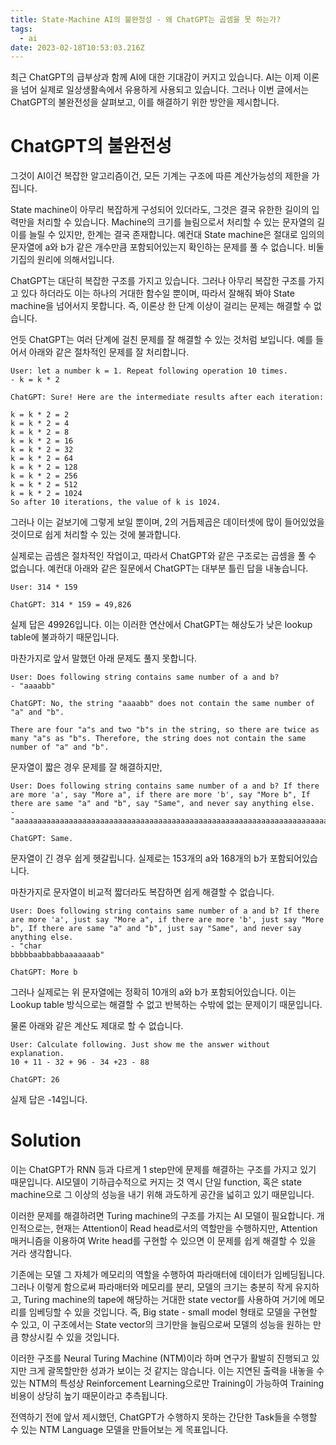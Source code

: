 ```yaml
---
title: State-Machine AI의 불완정성 - 왜 ChatGPT는 곱셈을 못 하는가?
tags:
  - ai
date: 2023-02-18T10:53:03.216Z
---
```


최근 ChatGPT의 급부상과 함께 AI에 대한 기대감이 커지고 있습니다. AI는 이제 이론을 넘어 실제로 일상생활속에서 유용하게 사용되고 있습니다. 그러나 이번 글에서는 ChatGPT의 불완전성을 살펴보고, 이를 해결하기 위한 방안을 제시합니다.

# ChatGPT의 불완전성

그것이 AI이건 복잡한 알고리즘이건, 모든 기계는 구조에 따른 계산가능성의 제한을 가집니다.

State machine이 아무리 복잡하게 구성되어 있더라도, 그것은 결국 유한한 길이의 입력만을 처리할 수 있습니다. Machine의 크기를 늘림으로서 처리할 수 있는 문자열의 길이를 늘릴 수 있지만, 한계는 결국 존재합니다. 예컨대 State machine은 절대로 임의의 문자열에 a와 b가 같은 개수만큼 포함되어있는지 확인하는 문제를 풀 수 없습니다. 비둘기집의 원리에 의해서입니다.

ChatGPT는 대단히 복잡한 구조를 가지고 있습니다. 그러나 아무리 복잡한 구조를 가지고 있다 하더라도 이는 하나의 거대한 함수일 뿐이며, 따라서 잘해줘 봐야 State machine을 넘어서지 못합니다. 즉, 이론상 한 단계 이상이 걸리는 문제는 해결할 수 없습니다.

언듯 ChatGPT는 여러 단계에 걸친 문제를 잘 해결할 수 있는 것처럼 보입니다. 예를 들어서 아래와 같은 절차적인 문제를 잘 처리합니다.

```
User: let a number k = 1. Repeat following operation 10 times.
- k = k * 2

ChatGPT: Sure! Here are the intermediate results after each iteration:

k = k * 2 = 2
k = k * 2 = 4
k = k * 2 = 8
k = k * 2 = 16
k = k * 2 = 32
k = k * 2 = 64
k = k * 2 = 128
k = k * 2 = 256
k = k * 2 = 512
k = k * 2 = 1024
So after 10 iterations, the value of k is 1024.
```

그러나 이는 겉보기에 그렇게 보일 뿐이며, 2의 거듭제곱은 데이터셋에 많이 들어있었을 것이므로 쉽게 처리할 수 있는 것에 불과합니다.

실제로는 곱셈은 절차적인 작업이고, 따라서 ChatGPT와 같은 구조로는 곱셈을 풀 수 없습니다. 예컨대 아래와 같은 질문에서 ChatGPT는 대부분 틀린 답을 내놓습니다.

```
User: 314 * 159

ChatGPT: 314 * 159 = 49,826
```

실제 답은 49926입니다. 이는 이러한 연산에서 ChatGPT는 해상도가 낮은 lookup table에 불과하기 때문입니다.

마찬가지로 앞서 말했던 아래 문제도 풀지 못합니다.

```
User: Does following string contains same number of a and b?
- "aaaabb"

ChatGPT: No, the string "aaaabb" does not contain the same number of "a" and "b".

There are four "a"s and two "b"s in the string, so there are twice as many "a"s as "b"s. Therefore, the string does not contain the same number of "a" and "b".
```

문자열이 짧은 경우 문제를 잘 해결하지만,

```
User: Does following string contains same number of a and b? If there are more 'a', say "More a", if there are more 'b', say "More b", If there are same "a" and "b", say "Same", and never say anything else.
- "aaaaaaaaaaaaaaaaaaaaaaaaaaaaaaaaaaaaaaaaaaaaaaaaaaaaaaaaaaaaaaaaaaaaaaaaaaaaaaaaaaaaaaaaaaaaaaaaaaaaaaaaaaaaaaaaaaaaaaaaaaaaaaaaaaaaaaaaaaaaaaaaaaaaaaaaabbbbbbbbbbbbbbbbbbbbbbbbbbbbbbbbbbbbbbbbbbbbbbbbbbbbbbbbbbbbbbbbbbbbbbbbbbbbbbbbbbbbbbbbbbbbbbbbbbbbbbbbbbbbbbbbbbbbbbbbbbbbbbbbbbbbbbbbbbbbbbbbbbbbbbbbbbbbbbbbbbbbbbbb"

ChatGPT: Same.
```

문자열이 긴 경우 쉽게 헷갈립니다. 실제로는 153개의 a와 168개의 b가 포함되어있습니다.

마찬가지로 문자열이 비교적 짧더라도 복잡하면 쉽게 해결할 수 없습니다.

```
User: Does following string contains same number of a and b? If there are more 'a', just say "More a", if there are more 'b', just say "More b", If there are same "a" and "b", just say "Same", and never say anything else.
- "char
bbbbbaabbabbaaaaaaab"

ChatGPT: More b
```

그러나 실제로는 위 문자열에는 정확히 10개의 a와 b가 포함되어있습니다. 이는 Lookup table 방식으로는 해결할 수 없고 반복하는 수밖에 없는 문제이기 때문입니다.

물론 아래와 같은 계산도 제대로 할 수 없습니다.

```
User: Calculate following. Just show me the answer without explanation.
10 + 11 - 32 + 96 - 34 +23 - 88

ChatGPT: 26
```

실제 답은 -14입니다.

# Solution

이는 ChatGPT가 RNN 등과 다르게 1 step만에 문제를 해결하는 구조를 가지고 있기 때문입니다. AI모델이 기하급수적으로 커지는 것 역시 단일 function, 혹은 state machine으로 그 이상의 성능을 내기 위해 과도하게 공간을 넓히고 있기 때문입니다.

이러한 문제를 해결하려면 Turing machine의 구조를 가지는 AI 모델이 필요합니다. 개인적으로는, 현재는 Attention이 Read head로서의 역할만을 수행하지만, Attention 매커니즘을 이용하여 Write head를 구현할 수 있으면 이 문제를 쉽게 해결할 수 있을 거라 생각합니다.

기존에는 모델 그 자체가 메모리의 역할을 수행하여 파라매터에 데이터가 임베딩됩니다. 그러나 이렇게 함으로써 파라매터와 메모리를 분리, 모델의 크기는 충분히 작게 유지하고, Turing machine의 tape에 해당하는 거대한 state vector를 사용하여 거기에 메모리를 임베딩할 수 있을 것입니다. 즉, Big state - small model 형태로 모델을 구현할 수 있고, 이 구조에서는 State vector의 크기만을 늘림으로써 모델의 성능을 원하는 만큼 향상시킬 수 있을 것입니다.

이러한 구조를 Neural Turing Machine (NTM)이라 하며 연구가 활발히 진행되고 있지만 크게 괄목할만한 성과가 보이는 것 같지는 않습니다. 이는 지연된 출력을 내놓을 수 있는 NTM의 특성상 Reinforcement Learning으로만 Training이 가능하여 Training 비용이 상당히 높기 때문이라고 추측됩니다.

전역하기 전에 앞서 제시했던, ChatGPT가 수행하지 못하는 간단한 Task들을 수행할 수 있는 NTM Language 모델을 만들어보는 게 목표입니다.
